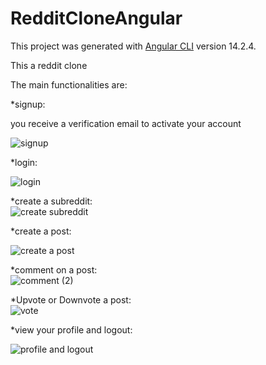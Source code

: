 # RedditCloneAngular

This project was generated with [Angular CLI](https://github.com/angular/angular-cli) version 14.2.4.

This a reddit clone  

The main functionalities are:  

*signup:  

 you receive a verification email to activate your account  
 
![signup](https://user-images.githubusercontent.com/57413702/195394032-c7f648ad-39f5-4422-9cc0-8200fbf72f8f.gif)  
   
   
 *login:  
 
![login](https://user-images.githubusercontent.com/57413702/195395581-640e67a3-3bc3-411e-a7a1-3dd9f1fa8fa8.gif)
  
*create a subreddit:  
![create subreddit](https://user-images.githubusercontent.com/57413702/195395707-5e49a18a-ddc7-4bf8-aca9-bbd0556643e3.gif)
  
*create a post:  
  
  ![create a post](https://user-images.githubusercontent.com/57413702/195395834-f56e93b2-8e79-4374-84cc-323b2175fe3d.gif)
  
*comment on a post:  
![comment (2)](https://user-images.githubusercontent.com/57413702/195396053-abe830c8-8b9c-4c57-a677-b3cda447364a.gif)
  
*Upvote or Downvote a post:  
![vote](https://user-images.githubusercontent.com/57413702/195396167-9bcb317e-5cd5-4fbf-a14c-0ad22be7eb21.gif)
  
 *view your profile and logout:   
   
   ![profile and logout](https://user-images.githubusercontent.com/57413702/195396290-cceee270-6a20-4a9e-8435-6f27e0d5f937.gif)
